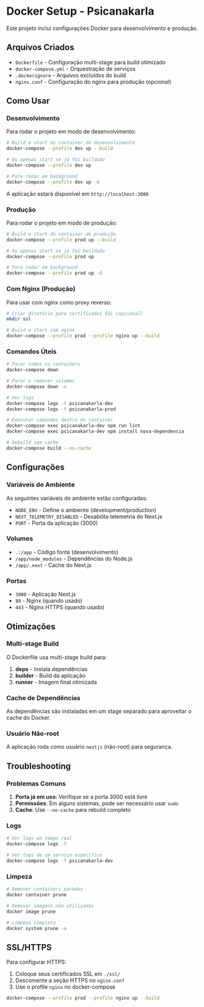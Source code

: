 # Docker Setup - Psicanakarla

Este projeto inclui configurações Docker para desenvolvimento e produção.

## Arquivos Criados

- `Dockerfile` - Configuração multi-stage para build otimizado
- `docker-compose.yml` - Orquestração de serviços
- `.dockerignore` - Arquivos excluídos do build
- `nginx.conf` - Configuração do nginx para produção (opcional)

## Como Usar

### Desenvolvimento

Para rodar o projeto em modo de desenvolvimento:

```bash
# Build e start do container de desenvolvimento
docker-compose --profile dev up --build

# Ou apenas start se já foi buildado
docker-compose --profile dev up

# Para rodar em background
docker-compose --profile dev up -d
```

A aplicação estará disponível em `http://localhost:3000`

### Produção

Para rodar o projeto em modo de produção:

```bash
# Build e start do container de produção
docker-compose --profile prod up --build

# Ou apenas start se já foi buildado
docker-compose --profile prod up

# Para rodar em background
docker-compose --profile prod up -d
```

### Com Nginx (Produção)

Para usar com nginx como proxy reverso:

```bash
# Criar diretório para certificados SSL (opcional)
mkdir ssl

# Build e start com nginx
docker-compose --profile prod --profile nginx up --build
```

### Comandos Úteis

```bash
# Parar todos os containers
docker-compose down

# Parar e remover volumes
docker-compose down -v

# Ver logs
docker-compose logs -f psicanakarla-dev
docker-compose logs -f psicanakarla-prod

# Executar comandos dentro do container
docker-compose exec psicanakarla-dev npm run lint
docker-compose exec psicanakarla-dev npm install nova-dependencia

# Rebuild sem cache
docker-compose build --no-cache
```

## Configurações

### Variáveis de Ambiente

As seguintes variáveis de ambiente estão configuradas:

- `NODE_ENV` - Define o ambiente (development/production)
- `NEXT_TELEMETRY_DISABLED` - Desabilita telemetria do Next.js
- `PORT` - Porta da aplicação (3000)

### Volumes

- `.:/app` - Código fonte (desenvolvimento)
- `/app/node_modules` - Dependências do Node.js
- `/app/.next` - Cache do Next.js

### Portas

- `3000` - Aplicação Next.js
- `80` - Nginx (quando usado)
- `443` - Nginx HTTPS (quando usado)

## Otimizações

### Multi-stage Build

O Dockerfile usa multi-stage build para:

1. **deps** - Instala dependências
2. **builder** - Build da aplicação
3. **runner** - Imagem final otimizada

### Cache de Dependências

As dependências são instaladas em um stage separado para aproveitar o cache do Docker.

### Usuário Não-root

A aplicação roda como usuário `nextjs` (não-root) para segurança.

## Troubleshooting

### Problemas Comuns

1. **Porta já em uso**: Verifique se a porta 3000 está livre
2. **Permissões**: Em alguns sistemas, pode ser necessário usar `sudo`
3. **Cache**: Use `--no-cache` para rebuild completo

### Logs

```bash
# Ver logs em tempo real
docker-compose logs -f

# Ver logs de um serviço específico
docker-compose logs -f psicanakarla-dev
```

### Limpeza

```bash
# Remover containers parados
docker container prune

# Remover imagens não utilizadas
docker image prune

# Limpeza completa
docker system prune -a
```

## SSL/HTTPS

Para configurar HTTPS:

1. Coloque seus certificados SSL em `./ssl/`
2. Descomente a seção HTTPS no `nginx.conf`
3. Use o profile `nginx` no docker-compose

```bash
docker-compose --profile prod --profile nginx up --build
```
